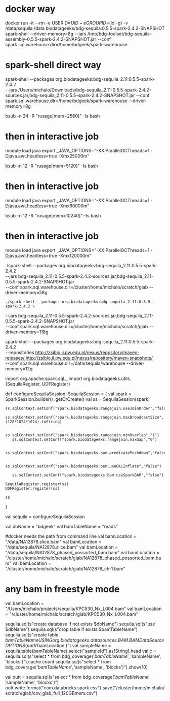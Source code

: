 # docker way
docker run -it --rm  -e USERID=$UID -e GROUPID=$(id -g) -v /data/sequila:/data biodatageeks/bdg-sequila:0.5.5-spark-2.4.2-SNAPSHOT spark-shell --driver-memory=8g --jars /tmp/bdg-toolset/bdg-sequila-assembly-0.5.5-spark-2.4.2-SNAPSHOT.jar --conf spark.sql.warehouse.dir=/home/bdgeek/spark-warehouse




 # spark-shell direct way
 spark-shell --packages org.biodatageeks:bdg-sequila_2.11:0.5.5-spark-2.4.2 \
  --jars /Users/michalo/Downloads/bdg-sequila_2.11-0.5.5-spark-2.4.2-sources.jar,bdg-sequila_2.11-0.5.5-spark-2.4.2-SNAPSHOT.jar
 --conf spark.sql.warehouse.dir=/home/bdgeek/spark-warehouse --driver-memory=8g
 
 bsub -n 24 -R "rusage[mem=2560]" -Is bash
# then in  interactive job
module load java
export _JAVA_OPTIONS="-XX:ParallelGCThreads=1 -Djava.awt.headless=true -Xmx25000m"


 bsub -n 12 -R "rusage[mem=5120]" -Is bash
# then in  interactive job
module load java
export _JAVA_OPTIONS="-XX:ParallelGCThreads=1 -Djava.awt.headless=true -Xmx60000m"

 
 bsub -n 12  -R "rusage[mem=10240]" -Is bash
 # then in  interactive job
module load java
export _JAVA_OPTIONS="-XX:ParallelGCThreads=1 -Djava.awt.headless=true -Xmx120000m"
 
  ./spark-shell --packages org.biodatageeks:bdg-sequila_2.11:0.5.5-spark-2.4.2 \
  --jars bdg-sequila_2.11-0.5.5-spark-2.4.2-sources.jar,bdg-sequila_2.11-0.5.5-spark-2.4.2-SNAPSHOT.jar \
  --conf spark.sql.warehouse.dir=/cluster/home/michalo/scratch/giab --driver-memory=58g
  
    ./spark-shell --packages org.biodatageeks:bdg-sequila_2.11:0.5.5-spark-2.4.2 \
  --jars bdg-sequila_2.11-0.5.5-spark-2.4.2-sources.jar,bdg-sequila_2.11-0.5.5-spark-2.4.2-SNAPSHOT.jar \
  --conf spark.sql.warehouse.dir=/cluster/home/michalo/scratch/giab --driver-memory=118g
 
 spark-shell --packages org.biodatageeks:bdg-sequila_2.11:0.5.5-spark-2.4.2 \
  --repositories http://zsibio.ii.pw.edu.pl/nexus/repository/maven-releases/,http://zsibio.ii.pw.edu.pl/nexus/repository/maven-snapshots/ \
 --conf spark.sql.warehouse.dir=/data/sequila/warehouse --driver-memory=12g
  
  
 import org.apache.spark.sql._
 import org.biodatageeks.utils.{SequilaRegister, UDFRegister}
 
 def configureSequilaSession: SequilaSession = {
    val spark = SparkSession.builder()
      .getOrCreate()
    val ss = SequilaSession(spark)
 
    ss.sqlContext.setConf("spark.biodatageeks.rangejoin.useJoinOrder","false")
       ss.sqlContext.setConf("spark.biodatageeks.rangejoin.maxBroadcastSize", (128*1024*1024).toString)
 
       ss.sqlContext.setConf("spark.biodatageeks.rangejoin.minOverlap","1")
       ss.sqlContext.setConf("spark.biodatageeks.rangejoin.maxGap","0")
 
       ss.sqlContext.setConf("spark.biodatageeks.bam.predicatePushdown","false")
 
       ss.sqlContext.setConf("spark.biodatageeks.bam.useGKLInflate","false")
 
       ss.sqlContext.setConf("spark.biodatageeks.bam.useSparkBAM","false")
 
    SequilaRegister.register(ss)
    UDFRegister.register(ss)
 
    ss
  }
 
 val sequila = configureSequilaSession
 
 val dbName = "bdgeek"
 val bamTableName = "reads"
 
 #docker needs the path from command line
 val bamLocation = "/data/NA12878.slice.bam"
 val bamLocation = "/data/sequila/NA12878.slice.bam"
 val bamLocation = "/data/sequila/NA12878_phased_possorted_bam.bam"
 val bamLocation = "/cluster/home/michalo/scratch/giab/NA12878_phased_possorted_bam.bam"
 val bamLocation = "/cluster/home/michalo/scratch/giab/NA12878_chr1.bam"
 
 
 # any bam in freestyle mode
 val bamLocation = "/Users/michalo/projects/sequila/KPC530_Nx_L004.bam"
  val bamLocation = "/cluster/home/michalo/scratch/giab/KPC530_Nx_L004.bam"
 
 sequila.sql(s"create database if not exists $dbName")
 sequila.sql(s"use $dbName")
 sequila.sql(s"drop table if exists $bamTableName")
 sequila.sql(s"create table $bamTableName USING org.biodatageeks.datasources.BAM.BAMDataSource OPTIONS(path '$bamLocation')")
 val sampleName = sequila.table(bamTableName).select("sampleId").as[String].head
 val c = sequila.sql(s"select * from bdg_coverage('$bamTableName','$sampleName', 'blocks')").cache.count
 sequila.sql(s"select * from bdg_coverage('$bamTableName','$sampleName', 'blocks')").show(10)
 
 
 val outt = sequila.sql(s"select * from bdg_coverage('$bamTableName','$sampleName', 'blocks')")
 outt.write.format("com.databricks.spark.csv").save("/cluster/home/michalo/scratch/giab/cov_giab_full_120GBmem.csv")




 
